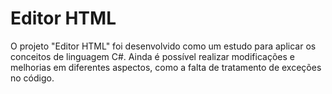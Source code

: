 <h1>Editor HTML</h1>

<p>O projeto "Editor HTML" foi desenvolvido como um estudo para aplicar os conceitos de linguagem C#. Ainda é possível realizar modificações e melhorias em diferentes aspectos, como a falta de tratamento de exceções no código.</p>
